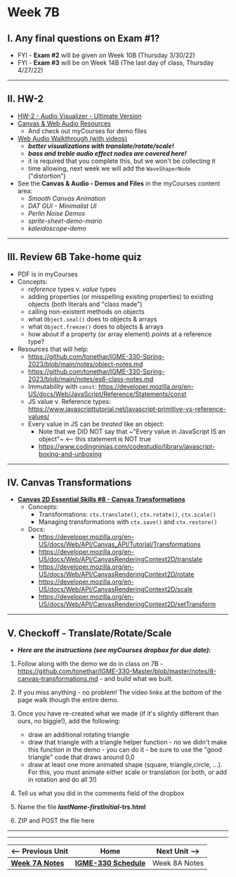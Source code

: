 # Week 7B

## I. Any final questions on Exam #1?
- FYI - **Exam #2** will be given on Week 10B (Thursday 3/30/22)
- FYI - **Exam #3** will be on Week 14B (The last day of class, Thursday 4/27/22)

<hr>

## II. HW-2
- [HW-2 - Audio Visualizer - Ultimate Version](../hw/hw-2.md)
- [Canvas & Web Audio Resources](../notes/canvas-resources.md)
  - And check out myCourses for demo files
- [Web Audio Walkthrough (with videos)](../notes/webaudio-walkthrough.md)
  - ***better visualizations with translate/rotate/scale!***
  - ***bass and treble audio effect nodes are covered here!***
  - it is required that you complete this, but we won't be collecting it
  - time allowing, next week we will add the `WaveShaperNode` ("distortion")
 - See the **Canvas & Audio - Demos and Files** in the myCourses content area:
   - *Smooth Canvas Animation*
   - *DAT GUI - Minimalist UI*
   - *Perlin Noise Demos*
   - *sprite-sheet-demo-mario*
   - *kaleidoscope-demo*
 
 

<hr>

## III. Review 6B Take-home quiz
  - PDF is in myCourses
  - Concepts:
    - *reference* types v. *value* types
    - adding properties (or misspelling existing properties) to existing objects (both literals and "class made")
    - calling non-existent methods on objects
    - what `Object.seal()` does to objects & arrays
    - what `Object.freeze()` does to objects & arrays
    - how about if a property (or array element) *points* at a reference type?
  - Resources that will help:
    - https://github.com/tonethar/IGME-330-Spring-2023/blob/main/notes/object-notes.md
    - https://github.com/tonethar/IGME-330-Spring-2023/blob/main/notes/es6-class-notes.md
    - Immutability with `const`: https://developer.mozilla.org/en-US/docs/Web/JavaScript/Reference/Statements/const
    - JS value v. Reference types: https://www.javascripttutorial.net/javascript-primitive-vs-reference-values/
    - Every value in JS can be *treated* like an object:
      - Note that we DID NOT say that ~"Every value in JavaScript IS an object"~ <-- this statement is NOT true
      - https://www.codingninjas.com/codestudio/library/javascript-boxing-and-unboxing
  
<hr>

## IV. Canvas Transformations

- [**Canvas 2D Essential Skills #8 - Canvas Transformations**](https://github.com/tonethar/IGME-330-Master/blob/master/notes/8-canvas-transformations.md)
  - Concepts:
    - Transformations: `ctx.translate()`, `ctx.rotate()`, `ctx.scale()`
    - Managing transformations with `ctx.save()` and `ctx.restore()`
  - Docs:
    - https://developer.mozilla.org/en-US/docs/Web/API/Canvas_API/Tutorial/Transformations
    - https://developer.mozilla.org/en-US/docs/Web/API/CanvasRenderingContext2D/translate
    - https://developer.mozilla.org/en-US/docs/Web/API/CanvasRenderingContext2D/rotate
    - https://developer.mozilla.org/en-US/docs/Web/API/CanvasRenderingContext2D/scale
    - https://developer.mozilla.org/en-US/docs/Web/API/CanvasRenderingContext2D/setTransform

<hr>

## V. Checkoff - Translate/Rotate/Scale

- ***Here are the instructions (see myCourses dropbox for due date):***

1) Follow along with the demo we do in class on 7B - https://github.com/tonethar/IGME-330-Master/blob/master/notes/8-canvas-transformations.md - and build what we built.

2) If you miss anything - no problem! The video links at the bottom of the page walk though the entire demo.

3) Once you have re-created what we made (if it's slightly different than ours, no biggie!), add the following:

    - draw an additional rotating triangle
    - draw that triangle with a triangle helper function - no we didn't make this function in the demo - you can do it - be sure to use the "good triangle" code that draws around 0,0
    - draw at least one more animated shape (square, triangle,circle, ...). For this, you must animate either scale or translation (or both, or add in rotation and do all 3!)

4) Tell us what you did in the comments field of the dropbox

5) Name the file ***lastName-firstInitial*-trs.html**

6) ZIP and POST the file here

<hr><hr>


| <-- Previous Unit | Home | Next Unit -->
| --- | --- | --- 
| [**Week 7A Notes**](07A.md)  |  [**IGME-330 Schedule**](../schedule.md) | Week 8A Notes
